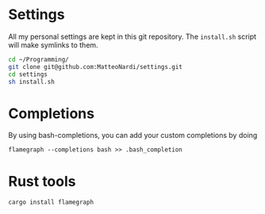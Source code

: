 
# Settings

All my personal settings are kept in this git repository.
The `install.sh` script will make symlinks to them.

```bash
cd ~/Programming/
git clone git@github.com:MatteoNardi/settings.git
cd settings
sh install.sh
```


# Completions

By using bash-completions, you can add your custom completions by doing
```
flamegraph --completions bash >> .bash_completion

```

# Rust tools

```
cargo install flamegraph
```
